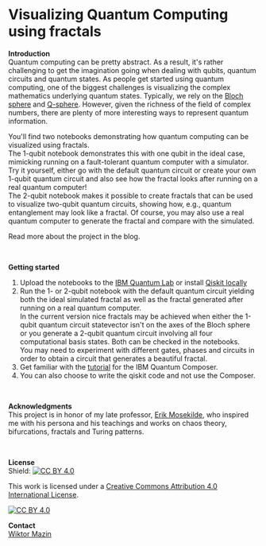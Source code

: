 # Visualizing Quantum Computing using fractals

**Introduction**
<br />
Quantum computing can be pretty abstract. As a result, it's rather challenging to get the imagination going when dealing with qubits, quantum circuits and quantum states. As people get started using quantum computing, one of the biggest challenges is visualizing the complex mathematics underlying quantum states. Typically, we rely on the [Bloch sphere](https://qiskit.org/textbook/ch-states/representing-qubit-states.html#bloch-sphere) and [Q-sphere](https://quantum-computing.ibm.com/composer/docs/iqx/visualizations#q-sphere-view). However, given the richness of the field of complex numbers, there are plenty of more interesting ways to represent quantum information.
<br />

You'll find two notebooks demonstrating how quantum computing can be visualized using fractals. <br />
The 1-qubit notebook demonstrates this with one qubit in the ideal case, mimicking running on a fault-tolerant quantum computer with a simulator. Try it yourself, either go with the default quantum circuit or create your own 1-qubit quantum circuit and also see how the fractal looks after running on a real quantum computer! <br />
The 2-qubit notebook makes it possible to create fractals that can be used to visualize two-qubit quantum circuits, showing how, e.g., quantum entanglement may look like a fractal. Of course, you may also use a real quantum computer to generate the fractal and compare with the simulated.

Read more about the project in the blog<link>.
  
<br />

**Getting started**
1. Upload the notebooks to the [IBM Quantum Lab](https://quantum-computing.ibm.com/) or install [Qiskit locally](https://qiskit.org/documentation/getting_started.html)
2. Run the 1- or 2-qubit notebook with the default quantum circuit yielding both the ideal simulated fractal as well as the fractal generated after running on a real quantum computer. <br />
In the current version nice fractals may be achieved when either the 1-qubit quantum circuit statevector isn't on the axes of the Bloch sphere or you generate a 2-qubit quantum circuit involving all four computational basis states. Both can be checked in the notebooks. <br />
You may need to experiment with different gates, phases and circuits in order to obtain a circuit that generates a beautiful fractal.
3. Get familiar with the [tutorial](https://quantum-computing.ibm.com/composer/docs/iqx/) for the IBM Quantum Composer. 
4. You can also choose to write the qiskit code and not use the Composer.

<br />

**Acknowledgments**
<br />
This project is in honor of my late professor, [Erik Mosekilde](https://www.researchgate.net/profile/Erik-Mosekilde), who inspired me with his persona and his teachings and works on chaos theory, bifurcations, fractals and Turing patterns.

<br />

**License**
<br />
Shield: [![CC BY 4.0][cc-by-shield]][cc-by]

This work is licensed under a
[Creative Commons Attribution 4.0 International License][cc-by].

[![CC BY 4.0][cc-by-image]][cc-by]

[cc-by]: http://creativecommons.org/licenses/by/4.0/
[cc-by-image]: https://i.creativecommons.org/l/by/4.0/88x31.png
[cc-by-shield]: https://img.shields.io/badge/License-CC%20BY%204.0-lightgrey.svg

**Contact**
<br />
[Wiktor Mazin](https://www.linkedin.com/in/wiktor-mazin-phd-mmt-062321/)

